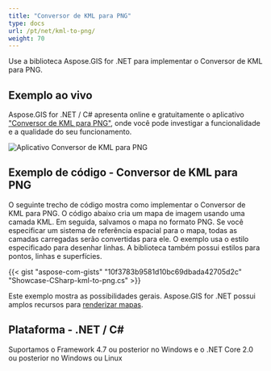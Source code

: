```yaml
---
title: "Conversor de KML para PNG"
type: docs
url: /pt/net/kml-to-png/
weight: 70
---
```


Use a biblioteca Aspose.GIS for .NET para implementar o Conversor de KML para PNG.

## **Exemplo ao vivo**

Aspose.GIS for .NET / C# apresenta online e gratuitamente o aplicativo ["Conversor de KML para PNG"](https://products.aspose.app/gis/viewer/kml-to-png), onde você pode investigar a funcionalidade e a qualidade do seu funcionamento.

![Aplicativo Conversor de KML para PNG](viewer.png)

## **Exemplo de código - Conversor de KML para PNG**

O seguinte trecho de código mostra como implementar o Conversor de KML para PNG. O código abaixo cria um mapa de imagem usando uma camada KML. Em seguida, salvamos o mapa no formato PNG. Se você especificar um sistema de referência espacial para o mapa, todas as camadas carregadas serão convertidas para ele.
O exemplo usa o estilo especificado para desenhar linhas. A biblioteca também possui estilos para pontos, linhas e superfícies.

{{< gist "aspose-com-gists" "10f3783b9581d10bc69dbada42705d2c" "Showcase-CSharp-kml-to-png.cs" >}}

Este exemplo mostra as possibilidades gerais. Aspose.GIS for .NET possui amplos recursos para [renderizar mapas](https://docs.aspose.com/gis/net/map-rendering/).

## **Plataforma - .NET / C#**

Suportamos o Framework 4.7 ou posterior no Windows e o .NET Core 2.0 ou posterior no Windows ou Linux

